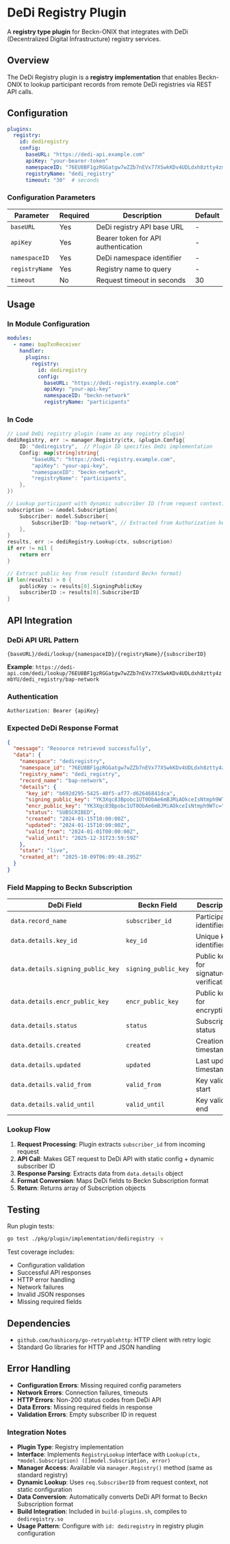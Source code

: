 # DeDi Registry Plugin

A **registry type plugin** for Beckn-ONIX that integrates with DeDi (Decentralized Digital Infrastructure) registry services.

## Overview

The DeDi Registry plugin is a **registry implementation** that enables Beckn-ONIX to lookup participant records from remote DeDi registries via REST API calls.

## Configuration

```yaml
plugins:
  registry:
    id: dediregistry
    config:
      baseURL: "https://dedi-api.example.com"
      apiKey: "your-bearer-token"
      namespaceID: "76EU8BF1gzRGGatgw7wZZb7nEVx77XSwkKDv4UDLdxh8ztty4zmbYU"
      registryName: "dedi_registry"
      timeout: "30"  # seconds
```

### Configuration Parameters

| Parameter | Required | Description | Default |
|-----------|----------|-------------|---------|
| `baseURL` | Yes | DeDi registry API base URL | - |
| `apiKey` | Yes | Bearer token for API authentication | - |
| `namespaceID` | Yes | DeDi namespace identifier | - |
| `registryName` | Yes | Registry name to query | - |
| `timeout` | No | Request timeout in seconds | 30 |

## Usage

### In Module Configuration

```yaml
modules:
  - name: bapTxnReceiver
    handler:
      plugins:
        registry:
          id: dediregistry
          config:
            baseURL: "https://dedi-registry.example.com"
            apiKey: "your-api-key"
            namespaceID: "beckn-network"
            registryName: "participants"
```

### In Code

```go
// Load DeDi registry plugin (same as any registry plugin)
dediRegistry, err := manager.Registry(ctx, &plugin.Config{
    ID: "dediregistry",  // Plugin ID specifies DeDi implementation
    Config: map[string]string{
        "baseURL": "https://dedi-registry.example.com",
        "apiKey": "your-api-key",
        "namespaceID": "beckn-network",
        "registryName": "participants",
    },
})

// Lookup participant with dynamic subscriber ID (from request context)
subscription := &model.Subscription{
    Subscriber: model.Subscriber{
        SubscriberID: "bap-network", // Extracted from Authorization header or request body
    },
}
results, err := dediRegistry.Lookup(ctx, subscription)
if err != nil {
    return err
}

// Extract public key from result (standard Beckn format)
if len(results) > 0 {
    publicKey := results[0].SigningPublicKey
    subscriberID := results[0].SubscriberID
}
```

## API Integration

### DeDi API URL Pattern
```
{baseURL}/dedi/lookup/{namespaceID}/{registryName}/{subscriberID}
```

**Example**: `https://dedi-api.com/dedi/lookup/76EU8BF1gzRGGatgw7wZZb7nEVx77XSwkKDv4UDLdxh8ztty4zmbYU/dedi_registry/bap-network`

### Authentication
```
Authorization: Bearer {apiKey}
```

### Expected DeDi Response Format

```json
{
  "message": "Resource retrieved successfully",
  "data": {
    "namespace": "dediregistry",
    "namespace_id": "76EU8BF1gzRGGatgw7wZZb7nEVx77XSwkKDv4UDLdxh8ztty4zmbYU",
    "registry_name": "dedi_registry",
    "record_name": "bap-network",
    "details": {
      "key_id": "b692d295-5425-40f5-af77-d62646841dca",
      "signing_public_key": "YK3Xqc83Bpobc1UT0ObAe6mBJMiAOkceIsNtmph9WTc=",
      "encr_public_key": "YK3Xqc83Bpobc1UT0ObAe6mBJMiAOkceIsNtmph9WTc=",
      "status": "SUBSCRIBED",
      "created": "2024-01-15T10:00:00Z",
      "updated": "2024-01-15T10:00:00Z",
      "valid_from": "2024-01-01T00:00:00Z",
      "valid_until": "2025-12-31T23:59:59Z"
    },
    "state": "live",
    "created_at": "2025-10-09T06:09:48.295Z"
  }
}
```

### Field Mapping to Beckn Subscription

| DeDi Field | Beckn Field | Description |
|------------|-------------|-------------|
| `data.record_name` | `subscriber_id` | Participant identifier |
| `data.details.key_id` | `key_id` | Unique key identifier |
| `data.details.signing_public_key` | `signing_public_key` | Public key for signature verification |
| `data.details.encr_public_key` | `encr_public_key` | Public key for encryption |
| `data.details.status` | `status` | Subscription status |
| `data.details.created` | `created` | Creation timestamp |
| `data.details.updated` | `updated` | Last update timestamp |
| `data.details.valid_from` | `valid_from` | Key validity start |
| `data.details.valid_until` | `valid_until` | Key validity end |

### Lookup Flow

1. **Request Processing**: Plugin extracts `subscriber_id` from incoming request
2. **API Call**: Makes GET request to DeDi API with static config + dynamic subscriber ID
3. **Response Parsing**: Extracts data from `data.details` object
4. **Format Conversion**: Maps DeDi fields to Beckn Subscription format
5. **Return**: Returns array of Subscription objects

## Testing

Run plugin tests:

```bash
go test ./pkg/plugin/implementation/dediregistry -v
```

Test coverage includes:
- Configuration validation
- Successful API responses
- HTTP error handling
- Network failures
- Invalid JSON responses
- Missing required fields

## Dependencies

- `github.com/hashicorp/go-retryablehttp`: HTTP client with retry logic
- Standard Go libraries for HTTP and JSON handling

## Error Handling

- **Configuration Errors**: Missing required config parameters
- **Network Errors**: Connection failures, timeouts
- **HTTP Errors**: Non-200 status codes from DeDi API
- **Data Errors**: Missing required fields in response
- **Validation Errors**: Empty subscriber ID in request


### Integration Notes

- **Plugin Type**: Registry implementation
- **Interface**: Implements `RegistryLookup` interface with `Lookup(ctx, *model.Subscription) ([]model.Subscription, error)`
- **Manager Access**: Available via `manager.Registry()` method (same as standard registry)
- **Dynamic Lookup**: Uses `req.SubscriberID` from request context, not static configuration
- **Data Conversion**: Automatically converts DeDi API format to Beckn Subscription format
- **Build Integration**: Included in `build-plugins.sh`, compiles to `dediregistry.so`
- **Usage Pattern**: Configure with `id: dediregistry` in registry plugin configuration